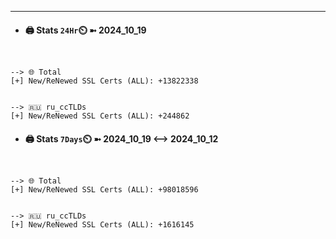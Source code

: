 

---
- #### 🖨️ **Stats** `24Hr`⏲️ ➼ 2024_10_19
```console


--> 🌐 Total
[+] New/ReNewed SSL Certs (ALL): +13822338


--> 🇷🇺 ru_ccTLDs
[+] New/ReNewed SSL Certs (ALL): +244862

```

- #### 🖨️ **Stats** `7Days`⏲️ ➼ 2024_10_19 <--> 2024_10_12
```console


--> 🌐 Total
[+] New/ReNewed SSL Certs (ALL): +98018596


--> 🇷🇺 ru_ccTLDs
[+] New/ReNewed SSL Certs (ALL): +1616145

```

